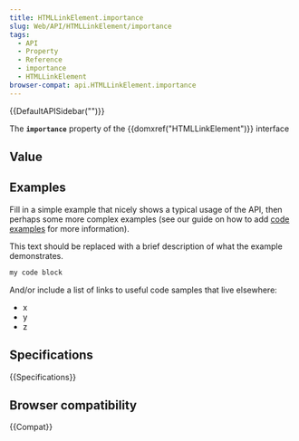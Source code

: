 ```yaml
---
title: HTMLLinkElement.importance
slug: Web/API/HTMLLinkElement/importance
tags:
  - API
  - Property
  - Reference
  - importance
  - HTMLLinkElement
browser-compat: api.HTMLLinkElement.importance
---
```

{{DefaultAPISidebar("")}}

The **`importance`** property of the {{domxref("HTMLLinkElement")}} interface 

## Value



## Examples

Fill in a simple example that nicely shows a typical usage of the API, then perhaps some more complex examples (see our guide on how to add [code examples](/en-US/docs/MDN/Contribute/Structures/Code_examples) for more information).

This text should be replaced with a brief description of what the example demonstrates.

```js
my code block
```

And/or include a list of links to useful code samples that live elsewhere:

*   x
*   y
*   z

## Specifications

{{Specifications}}

## Browser compatibility

{{Compat}}


